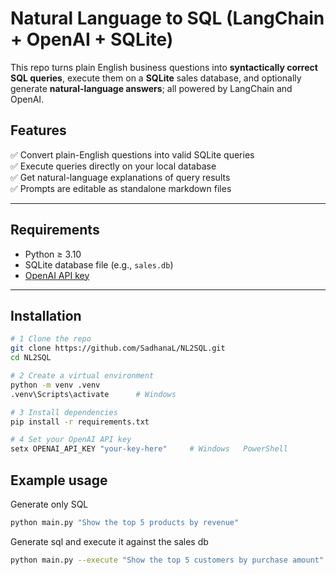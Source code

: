 # Natural Language to SQL (LangChain + OpenAI + SQLite)

This repo turns plain English business questions into **syntactically correct SQL queries**, execute them on a **SQLite** sales database, and optionally generate **natural-language answers**; all powered by LangChain and OpenAI.


## Features

✅ Convert plain-English questions into valid SQLite queries  
✅ Execute queries directly on your local database  
✅ Get natural-language explanations of query results  
✅ Prompts are editable as standalone markdown files  

---

## Requirements

- Python ≥ 3.10  
- SQLite database file (e.g., `sales.db`)  
- [OpenAI API key](https://platform.openai.com/account/api-keys)

---

## Installation

```bash
# 1 Clone the repo
git clone https://github.com/SadhanaL/NL2SQL.git
cd NL2SQL

# 2 Create a virtual environment
python -m venv .venv
.venv\Scripts\activate      # Windows

# 3 Install dependencies
pip install -r requirements.txt

# 4 Set your OpenAI API key
setx OPENAI_API_KEY "your-key-here"     # Windows   PowerShell
```

## Example usage

Generate only SQL

```bash
python main.py "Show the top 5 products by revenue"
```

Generate sql and execute it against the sales db

```bash
python main.py --execute "Show the top 5 customers by purchase amount" 
```


